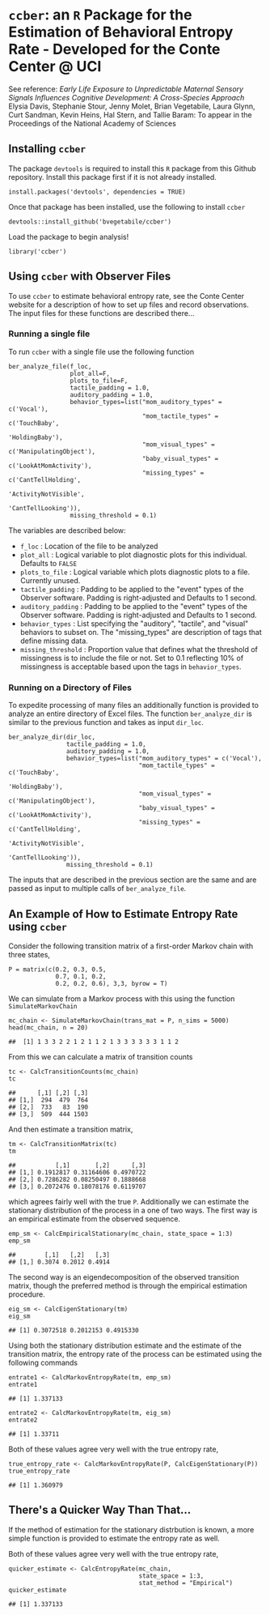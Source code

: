 `ccber`: an `R` Package for the Estimation of Behavioral Entropy Rate - Developed for the Conte Center @ UCI
============================================================================================================

See reference: *Early Life Exposure to Unpredictable Maternal Sensory
Signals Influences Cognitive Development: A Cross-Species Approach*
Elysia Davis, Stephanie Stour, Jenny Molet, Brian Vegetabile, Laura
Glynn, Curt Sandman, Kevin Heins, Hal Stern, and Tallie Baram: To appear
in the Proceedings of the National Academy of Sciences

Installing `ccber`
------------------

The package `devtools` is required to install this `R` package from this
Github repository. Install this package first if it is not already
installed.

    install.packages('devtools', dependencies = TRUE)

Once that package has been installed, use the following to install
`ccber`

    devtools::install_github('bvegetabile/ccber')

Load the package to begin analysis!

    library('ccber')

Using `ccber` with Observer Files
---------------------------------

To use `ccber` to estimate behavioral entropy rate, see the Conte Center
website for a description of how to set up files and record
observations. The input files for these functions are described there...

### Running a single file

To run `ccber` with a single file use the following function

    ber_analyze_file(f_loc,
                     plot_all=F,
                     plots_to_file=F,
                     tactile_padding = 1.0,
                     auditory_padding = 1.0,
                     behavior_types=list("mom_auditory_types" = c('Vocal'),
                                         "mom_tactile_types" = c('TouchBaby',
                                                                'HoldingBaby'),
                                         "mom_visual_types" = c('ManipulatingObject'),
                                         "baby_visual_types" = c('LookAtMomActivity'),
                                         "missing_types" = c('CantTellHolding',
                                                             'ActivityNotVisible',
                                                             'CantTellLooking')),
                     missing_threshold = 0.1)

The variables are described below:

-   `f_loc` : Location of the file to be analyzed
-   `plot_all` : Logical variable to plot diagnostic plots for
    this individual. Defaults to `FALSE`
-   `plots_to_file` : Logical variable which plots diagnostic plots to
    a file. Currently unused.
-   `tactile_padding` : Padding to be applied to the "event" types of
    the Observer software. Padding is right-adjusted and Defaults to
    1 second.
-   `auditory_padding` : Padding to be applied to the "event" types of
    the Observer software. Padding is right-adjusted and Defaults to
    1 second.
-   `behavior_types` : List specifying the "auditory", "tactile", and
    "visual" behaviors to subset on. The "missing\_types" are
    description of tags that define missing data.  
-   `missing_threshold` : Proportion value that defines what the
    threshold of missingness is to include the file or not. Set to 0.1
    reflecting 10% of missingness is acceptable based upon the tags in
    `behavior_types`.

### Running on a Directory of Files

To expedite processing of many files an additionally function is
provided to analyze an entire directory of Excel files. The function
`ber_analyze_dir` is similar to the previous function and takes as input
`dir_loc`.

    ber_analyze_dir(dir_loc,
                    tactile_padding = 1.0,
                    auditory_padding = 1.0,
                    behavior_types=list("mom_auditory_types" = c('Vocal'),
                                        "mom_tactile_types" = c('TouchBaby',
                                                                'HoldingBaby'),
                                        "mom_visual_types" = c('ManipulatingObject'),
                                        "baby_visual_types" = c('LookAtMomActivity'),
                                        "missing_types" = c('CantTellHolding',
                                                            'ActivityNotVisible',
                                                            'CantTellLooking')),
                    missing_threshold = 0.1)

The inputs that are described in the previous section are the same and
are passed as input to multiple calls of `ber_analyze_file`.

An Example of How to Estimate Entropy Rate using `ccber`
--------------------------------------------------------

Consider the following transition matrix of a first-order Markov chain
with three states,

    P = matrix(c(0.2, 0.3, 0.5, 
                 0.7, 0.1, 0.2,
                 0.2, 0.2, 0.6), 3,3, byrow = T)

We can simulate from a Markov process with this using the function
`SimulateMarkovChain`

    mc_chain <- SimulateMarkovChain(trans_mat = P, n_sims = 5000)
    head(mc_chain, n = 20)

    ##  [1] 1 3 3 2 2 1 2 1 1 2 1 3 3 3 3 3 3 1 1 2

From this we can calculate a matrix of transition counts

    tc <- CalcTransitionCounts(mc_chain)
    tc

    ##      [,1] [,2] [,3]
    ## [1,]  294  479  764
    ## [2,]  733   83  190
    ## [3,]  509  444 1503

And then estimate a transition matrix,

    tm <- CalcTransitionMatrix(tc)
    tm

    ##           [,1]       [,2]      [,3]
    ## [1,] 0.1912817 0.31164606 0.4970722
    ## [2,] 0.7286282 0.08250497 0.1888668
    ## [3,] 0.2072476 0.18078176 0.6119707

which agrees fairly well with the true `P`. Additionally we can estimate
the stationary distribution of the process in a one of two ways. The
first way is an empirical estimate from the observed sequence.

    emp_sm <- CalcEmpiricalStationary(mc_chain, state_space = 1:3)
    emp_sm

    ##        [,1]   [,2]   [,3]
    ## [1,] 0.3074 0.2012 0.4914

The second way is an eigendecomposition of the observed transition
matrix, though the preferred method is through the empirical estimation
procedure.

    eig_sm <- CalcEigenStationary(tm)
    eig_sm

    ## [1] 0.3072518 0.2012153 0.4915330

Using both the stationary distribution estimate and the estimate of the
transition matrix, the entropy rate of the process can be estimated
using the following commands

    entrate1 <- CalcMarkovEntropyRate(tm, emp_sm)
    entrate1

    ## [1] 1.337133

    entrate2 <- CalcMarkovEntropyRate(tm, eig_sm)
    entrate2

    ## [1] 1.33711

Both of these values agree very well with the true entropy rate,

    true_entropy_rate <- CalcMarkovEntropyRate(P, CalcEigenStationary(P))
    true_entropy_rate

    ## [1] 1.360979

There's a Quicker Way Than That...
----------------------------------

If the method of estimation for the stationary distrbution is known, a
more simple function is provided to estimate the entropy rate as well.

Both of these values agree very well with the true entropy rate,

    quicker_estimate <- CalcEntropyRate(mc_chain, 
                                        state_space = 1:3, 
                                        stat_method = "Empirical")
    quicker_estimate

    ## [1] 1.337133
